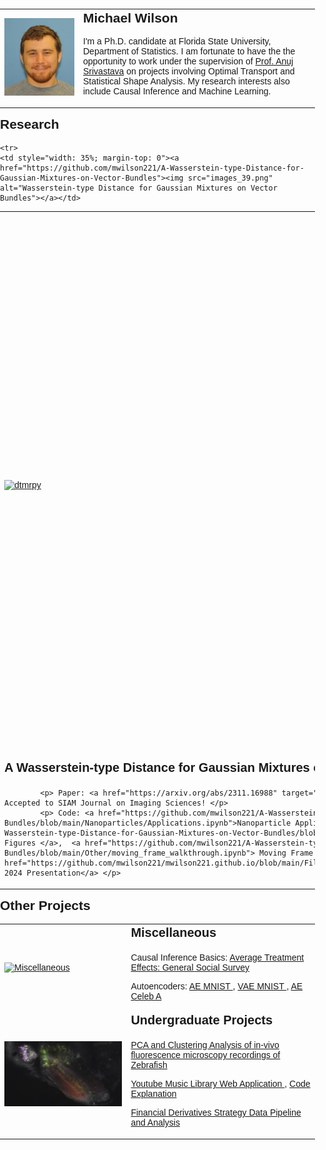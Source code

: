 <html>
<head>
	<title>My Personal Webpage</title>
	<style>
		body {
			font-family: Arial, sans-serif;
			margin: 0;
			padding: 0;
		}
		header {
			background-color: #333;
			color: #fff;
			padding: 20px;
			text-align: center;
		}
		h1 {
			margin: 0;
			font-size: 36px;
		}
		section {
			margin: 20px auto;
			max-width: 600px;
			padding: 20px;
		}
		h2 {
			margin-top: 0;
		}
		h3 {
			margin-top: 0;
			font-size: 20px;
		}
  		table, th, tr, td {
		  border: 0px solid black;
		  border-collapse: collapse;
		}
	</style>
</head>
<body>
		<table>
		<tr>
 		<td  style="width: 25%"><img src="me.JPG" alt="Picture" ></td> 
		<td  style="width: 75%">		
			<h2> Michael Wilson</h2>
<!--  			<p><a href="link1">link</a>-<a href="link1">link</a>-<a href="link1">link</a>-<a href="link1">link</a> </p>  -->
			<p>I'm a Ph.D. candidate at Florida State University, Department of Statistics. I am fortunate to have the the opportunity to work under the supervision of <a href="https://anujsrivastava.com/">Prof. Anuj Srivastava</a> on projects involving Optimal Transport and Statistical Shape Analysis. My research interests also include Causal Inference and Machine Learning.</p>
		</td> 
		</tr>
		</table>
<!-- 	</section> -->

<h2>Research</h2>
<table>
<tr>
    <td style="width: 35%"><a href="https://github.com/mwilson221/dtmrpy"><img src="https://raw.githubusercontent.com/MichaelWilson01/michaelwilson01.github.io/main/wasserstein_geodesic.gif" img alt="dtmrpy"></a></td>
    <td style="width: 65%; margin-top: 0">
	    <h3>Optimal Transport Methods for Learning on DT-MRI data </h3>
		<p> Paper: Coming Soon</p>
     		<p> Code:</p>
	    <p><a href="https://github.com/mwilson221/dtmrpy/blob/main/Dataset_Creation_hcp.ipynb"> DTMRI Data Preprocessing Pipeline </a></p>
	    <p> MNIST Experiments: <a href="https://github.com/mwilson221/dtmrpy/blob/main/Fused%20Gromov-Wasserstein%20Variance%20Decomposition/MNIST_wasserstein_barycentric_projections.ipynb"> MNIST Barycenters </a>, <a href="https://github.com/mwilson221/dtmrpy/blob/main/Fused%20Gromov-Wasserstein%20Variance%20Decomposition/MNIST_wasserstein_acc_k.ipynb"> MNIST LOT Classification</a>, <a href="https://github.com/mwilson221/dtmrpy/blob/main/Fused%20Gromov-Wasserstein%20Variance%20Decomposition/MNIST_fgw_barycentric_projection.ipynb"> MNIST FGW Barycenters</a>, <a href="https://github.com/mwilson221/dtmrpy/blob/main/Fused%20Gromov-Wasserstein%20Variance%20Decomposition/MNIST_fgw_acc_k.ipynb"> MNIST FGW Experiment </a> </p>
	    <p> DTMRI Experiments: <a href="https://github.com/mwilson221/dtmrpy/blob/main/Fused%20Gromov-Wasserstein%20Variance%20Decomposition/dtmri_plots.ipynb"> DTMRI Plots</a>, 
		    <a href="https://github.com/mwilson221/dtmrpy/blob/main/Fused%20Gromov-Wasserstein%20Variance%20Decomposition/dtmri_acc_vs_k_experiment.ipynb"> DTMRI HCP LOT Classification</a>,
		    <a href="https://github.com/mwilson221/dtmrpy/blob/main/Fused%20Gromov-Wasserstein%20Variance%20Decomposition/adni_dtmri_acc_vs_k_experiment.ipynb"> DTMRI ADNI LOT Classification</a>,
		    <a href="https://github.com/mwilson221/dtmrpy/blob/main/Fused%20Gromov-Wasserstein%20Variance%20Decomposition/DTMRI_graph_plots.ipynb"> DTMRI FGW Barycenters</a> </p>
	    <p> IMDB Experiment:  <a href="https://github.com/mwilson221/dtmrpy/blob/main/Fused%20Gromov-Wasserstein%20Variance%20Decomposition/Sentiment_Analysis_LOT.ipynb"> IMDB Reviews Sentiment Analysis with LOT </a> </p>
	    <p><a href="https://github.com/mwilson221/dtmrpy/blob/main/wilson-1.pdf">AMS Southeastern 2024 Presentation</a></p> </td>
  </tr>

	<tr>
    <td style="width: 35%; margin-top: 0"><a href="https://github.com/mwilson221/A-Wasserstein-type-Distance-for-Gaussian-Mixtures-on-Vector-Bundles"><img src="images_39.png" alt="Wasserstein-type Distance for Gaussian Mixtures on Vector Bundles"></a></td> 
<td style="width: 65%; margin-top: 0">
		<h3>A Wasserstein-type Distance for Gaussian Mixtures on Vector Bundles</h3>
		
			<p> Paper: <a href="https://arxiv.org/abs/2311.16988" target="_blank" rel="noopener noreferrer"> Arxiv </a>, Accepted to SIAM Journal on Imaging Sciences! </p> 
			<p> Code: <a href="https://github.com/mwilson221/A-Wasserstein-type-Distance-for-Gaussian-Mixtures-on-Vector-Bundles/blob/main/Nanoparticles/Applications.ipynb">Nanoparticle Application</a>, <a href="https://github.com/mwilson221/A-Wasserstein-type-Distance-for-Gaussian-Mixtures-on-Vector-Bundles/blob/main/Other/Plots.ipynb"> Sphere, Triangles, and Figures </a>,  <a href="https://github.com/mwilson221/A-Wasserstein-type-Distance-for-Gaussian-Mixtures-on-Vector-Bundles/blob/main/Other/moving_frame_walkthrough.ipynb"> Moving Frame Walkthrough</a>, <a href="https://github.com/mwilson221/mwilson221.github.io/blob/main/Files/Wasserstein_type_Distance_Presentation_JSM.pdf">JSM 2024 Presentation</a> </p>

   
</td>      
  </tr>  

</table>

  <h2>Other Projects</h2>
  <table>
<!--   <tr>
    <td><a href="https://github.com/mwilson221/Side-Projects/tree/main/Causal%20Inference"><img src="blank.jpg" alt="Causal Inference"></a></td>
    <td><h3>Causal Inference</h3><p>Causal Inference Basics: <a href="https://github.com/mwilson221/Causal-Inference/blob/main/ATE/General_Social_Survey.ipynb"> Average Treatment Effects: General Social Survey </a></p></td>
  </tr>  -->
<!--   <tr>
    <td><a href="https://github.com/mwilson221/"><img src="blank.jpg" alt="Machine Learning"></a></td>
    <td><h3>Machine Learning</h3><p><a href="https://github.com/MichaelWilson01/"></a></p></td>
</tr> -->
  <tr>
<!--     <td><a href="https://github.com/mwilson221/mwilson221.github.io"><img src="Zebrafish pixel clusters.jpg" alt="Computer Vision Projects"></a></td> -->
  <td><a href="https://github.com/mwilson221/Side-Projects/tree/main/Miscellaneous"><img src="blank.jpg" alt="Miscellaneous"></a></td>
    <td> <h3>Miscellaneous </h3>
	   <p>Causal Inference Basics: <a href="https://github.com/mwilson221/Causal-Inference/blob/main/ATE/General_Social_Survey.ipynb"> Average Treatment Effects: General Social Survey </a></p>
	   <p>Autoencoders: <a href="https://github.com/mwilson221/mwilson221.github.io/blob/main/Files/AE_MNIST.ipynb"> AE MNIST </a>,  <a href="https://github.com/mwilson221/mwilson221.github.io/blob/main/Files/VAE_MNIST.ipynb"> VAE MNIST </a>,  <a href="https://github.com/mwilson221/mwilson221.github.io/blob/main/Files/AE-CelebA.ipynb"> AE Celeb A </a></p>
    </td>
  </tr>

   <tr>
    <td><a href="https://github.com/mwilson221/mwilson221.github.io"><img src="Zebrafish pixel clusters.jpg" alt="Computer Vision Projects"></a></td>
    <td> <h3>Undergraduate Projects </h3>
	   <p><a href="https://github.com/mwilson221/mwilson221.github.io/blob/main/Files/Undergraduate%20projects/Applications%20of%20PCA%20and%20Clustering%20to%20calcium%20imaging%20recordings.pdf"> PCA and Clustering Analysis of in-vivo fluorescence microscopy recordings of Zebrafish</a></p>  
	<p><a href="https://github.com/mwilson221/mwilson221.github.io/blob/main/Files/Undergraduate%20projects/youtube_music_library.ipynb"> Youtube Music Library Web Application </a>,
	<a href="https://chatgpt.com/share/cd8bdb4e-d056-451f-b544-376bd9b3a06c"> Code Explanation</a></p>  
	<p><a href="https://github.com/mwilson221/mwilson221.github.io/blob/main/Files/Undergraduate%20projects/Finance%20Data%20Analysis%20-%20Options%20Strategies.pdf"> Financial Derivatives Strategy Data Pipeline and Analysis </a></p> 
    </td>
  </tr>
  </table>
  




 



			









